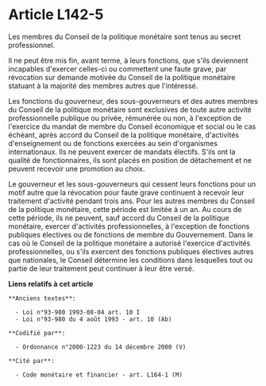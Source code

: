# Article L142-5

Les membres du Conseil de la politique monétaire sont tenus au secret professionnel.

Il ne peut être mis fin, avant terme, à leurs fonctions, que s'ils deviennent incapables d'exercer celles-ci ou commettent
une faute grave, par révocation sur demande motivée du Conseil de la politique monétaire statuant à la majorité des membres
autres que l'intéressé.

Les fonctions du gouverneur, des sous-gouverneurs et des autres membres du Conseil de la politique monétaire sont exclusives
de toute autre activité professionnelle publique ou privée, rémunérée ou non, à l'exception de l'exercice du mandat de membre
du Conseil économique et social ou le cas échéant, après accord du Conseil de la politique monétaire, d'activités
d'enseignement ou de fonctions exercées au sein d'organismes internationaux. Ils ne peuvent exercer de mandats électifs.
S'ils ont la qualité de fonctionnaires, ils sont placés en position de détachement et ne peuvent recevoir une promotion au
choix.

Le gouverneur et les sous-gouverneurs qui cessent leurs fonctions pour un motif autre que la révocation pour faute grave
continuent à recevoir leur traitement d'activité pendant trois ans. Pour les autres membres du Conseil de la politique
monétaire, cette période est limitée à un an. Au cours de cette période, ils ne peuvent, sauf accord du Conseil de la
politique monétaire, exercer d'activités professionnelles, à l'exception de fonctions publiques électives ou de fonctions de
membre du Gouvernement. Dans le cas où le Conseil de la politique monétaire a autorisé l'exercice d'activités
professionnelles, ou s'ils exercent des fonctions publiques électives autres que nationales, le Conseil détermine les
conditions dans lesquelles tout ou partie de leur traitement peut continuer à leur être versé.

**Liens relatifs à cet article**

	**Anciens textes**:

	  - Loi n°93-980 1993-08-04 art. 10 I
	  - Loi n°93-980 du 4 août 1993 - art. 10 (Ab)

	**Codifié par**:

	  - Ordonnance n°2000-1223 du 14 décembre 2000 (V)

	**Cité par**:

	  - Code monétaire et financier - art. L164-1 (M)
